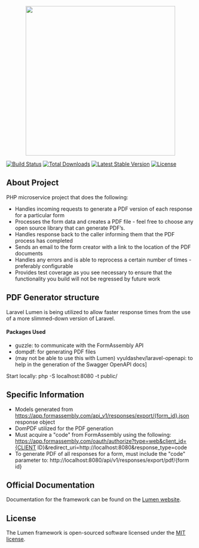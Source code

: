 <p align="center"><img src="https://www.formassembly.com/wp-content/uploads/2019/11/fa-logo@2x.png" width="400"></p>

[![Build Status](https://travis-ci.org/mbjacket81/formassembly-pdf-service.svg)](https://travis-ci.org/mbjacket81/formassembly-pdf-service)
[![Total Downloads](https://poser.pugx.org/mbjacket81/formassembly-pdf-service/d/total.svg)](https://packagist.org/packages/mbjacket81/formassembly-pdf-service)
[![Latest Stable Version](https://poser.pugx.org/mbjacket81/formassembly-pdf-service/v/stable.svg)](https://packagist.org/packages/mbjacket81/formassembly-pdf-service)
[![License](https://poser.pugx.org/mbjacket81/formassembly-pdf-service/license.svg)](https://packagist.org/packages/mbjacket81/formassembly-pdf-service)

## About Project

PHP microservice project that does the following:

- Handles incoming requests to generate a PDF version of each response for a particular form
- Processes the form data and creates a PDF file - feel free to choose any open source library that can generate PDF’s.
- Handles response back to the caller informing them that the PDF process has completed
- Sends an email to the form creator with a link to the location of the PDF documents
- Handles any errors and is able to reprocess a certain number of times - preferably configurable
- Provides test coverage as you see necessary to ensure that the functionality you build will not be regressed by future work

## PDF Generator structure

Laravel Lumen is being utilized to allow faster response times from the use of a more slimmed-down version of Laravel.

#### Packages Used

- guzzle:  to communicate with the FormAssembly API
- dompdf:  for generating PDF files
- (may not be able to use this with Lumen) vyuldashev/laravel-openapi:  to help in the generation of the Swagger OpenAPI docs]

Start locally: php -S localhost:8080 -t public/

## Specific Information

- Models generated from https://app.formassembly.com/api_v1/responses/export/{form_id}.json response object
- DomPDF utilized for the PDF generation
- Must acquire a "code" from FormAssembly using the following:
https://app.formassembly.com/oauth/authorize?type=web&client_id={CLIENT ID}&redirect_uri=http://localhost:8080&response_type=code
- To generate PDF of all responses for a form, must include the "code" parameter to: http://localhost:8080/api/v1/responses/export/pdf/{form id}

## Official Documentation

Documentation for the framework can be found on the [Lumen website](https://lumen.laravel.com/docs).

## License

The Lumen framework is open-sourced software licensed under the [MIT license](https://opensource.org/licenses/MIT).
